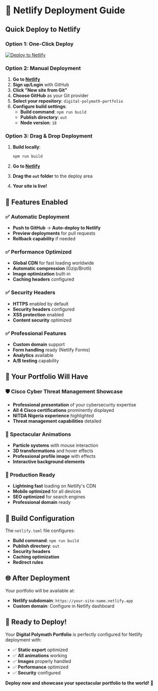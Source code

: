 # 🚀 Netlify Deployment Guide

## Quick Deploy to Netlify

### Option 1: One-Click Deploy
[![Deploy to Netlify](https://www.netlify.com/img/deploy/button.svg)](https://app.netlify.com/start/deploy?repository=https://github.com/YOUR_USERNAME/digital-polymath-portfolio)

### Option 2: Manual Deployment

1. **Go to [Netlify](https://netlify.com)**
2. **Sign up/Login** with GitHub
3. **Click "New site from Git"**
4. **Choose GitHub** as your Git provider
5. **Select your repository**: `digital-polymath-portfolio`
6. **Configure build settings**:
   - **Build command**: `npm run build`
   - **Publish directory**: `out`
   - **Node version**: `18`

### Option 3: Drag & Drop Deployment

1. **Build locally**:
   ```bash
   npm run build
   ```

2. **Go to [Netlify](https://netlify.com)**
3. **Drag the `out` folder** to the deploy area
4. **Your site is live!**

## 🌟 Features Enabled

### ✅ **Automatic Deployment**
- **Push to GitHub** → **Auto-deploy to Netlify**
- **Preview deployments** for pull requests
- **Rollback capability** if needed

### ✅ **Performance Optimized**
- **Global CDN** for fast loading worldwide
- **Automatic compression** (Gzip/Brotli)
- **Image optimization** built-in
- **Caching headers** configured

### ✅ **Security Headers**
- **HTTPS** enabled by default
- **Security headers** configured
- **XSS protection** enabled
- **Content security** optimized

### ✅ **Professional Features**
- **Custom domain** support
- **Form handling** ready (Netlify Forms)
- **Analytics** available
- **A/B testing** capability

## 🎯 **Your Portfolio Will Have**

### **🛡️ Cisco Cyber Threat Management Showcase**
- **Professional presentation** of your cybersecurity expertise
- **All 4 Cisco certifications** prominently displayed
- **NITDA Nigeria experience** highlighted
- **Threat management capabilities** detailed

### **🎨 Spectacular Animations**
- **Particle systems** with mouse interaction
- **3D transformations** and hover effects
- **Professional profile image** with effects
- **Interactive background elements**

### **📱 Production Ready**
- **Lightning fast** loading on Netlify's CDN
- **Mobile optimized** for all devices
- **SEO optimized** for search engines
- **Professional domain** ready

## 🔧 **Build Configuration**

The `netlify.toml` file configures:
- **Build command**: `npm run build`
- **Publish directory**: `out`
- **Security headers**
- **Caching optimization**
- **Redirect rules**

## 🌐 **After Deployment**

Your portfolio will be available at:
- **Netlify subdomain**: `https://your-site-name.netlify.app`
- **Custom domain**: Configure in Netlify dashboard

## 🎉 **Ready to Deploy!**

Your **Digital Polymath Portfolio** is perfectly configured for Netlify deployment with:
- ✅ **Static export** optimized
- ✅ **All animations** working
- ✅ **Images** properly handled
- ✅ **Performance** optimized
- ✅ **Security** configured

**Deploy now and showcase your spectacular portfolio to the world!** 🌟
